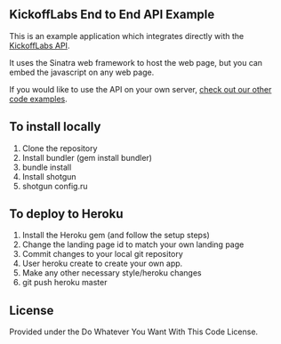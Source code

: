 ## KickoffLabs End to End API Example

This is an example application which integrates directly with the [KickoffLabs API](http://api.kickofflabs.com). 

It uses the Sinatra web framework to host the web page, but you can embed the javascript on any web page. 

If you would like to use the API on your own server, [check out our other code examples](http://api.kickofflabs.com/code). 

## To install locally

1. Clone the repository 
2. Install bundler (gem install bundler)
3. bundle install 
4. Install shotgun 
5. shotgun config.ru

## To deploy to Heroku 

1. Install the Heroku gem (and follow the setup steps)
2. Change the landing page id to match your own landing page
3. Commit changes to your local git repository
4. User heroku create to create your own app. 
5. Make any other necessary style/heroku changes
6. git push heroku master

## License

Provided under the Do Whatever You Want With This Code License.
